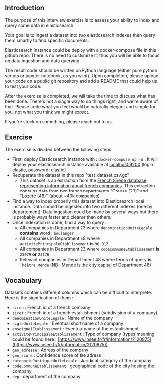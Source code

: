 ## Introduction

The purpose of this interview exercise is to assess your ability to index and query some data in elasticsearch.

Your goal is to ingest a dataset into two elasticsearch indexes then query them smartly to find specific documents.

Elasticsearch instance could be deploy with a docker-compose file in this github repo. There is no need to customize it, thus you will be able to focus on data ingestion and data querying.

The result code should be written on Python language (either pure python scripts or jupyter notebook, as you want). Upon completion, please upload your code on a public git repository and add a README that could help us to test your code.  

After the exercise is completed, we will take the time to discuss what has been done. There's not a single way to do things right, and we're aware of that. Please code what you feel would be naturally elegant and simple for you, not what you think we might expect.

If you're stuck on something, please reach out to us.

## Exercise

The exercise is divided between the following steps:

- First, deploy Elasticsearch instance with : `docker-compose up -d` . It will deploy your elasticsearch instance available at [localhost:9200](http://localhost:9200) (login : elastic, password: elastic)
- Recuperate the dataset in this repo "test_dataset.csv.gz"
    - This dataset is an extraction from the [French Sirene database representing information about french companies](https://www.data.gouv.fr/fr/datasets/base-sirene-des-entreprises-et-de-leurs-etablissements-siren-siret/). This extraction contains data from two french departments "Creuse (23)" and "Lozere (48)" (about ~40k companies)
- Find a way to index properly this dataset into Elasticsearch local instance. Data should be ingested into two different indexes (one by departement). Data ingestion could be made by several ways but there is probably ways faster and cleaner than others.
- Once indexation is done, find a way to query :
    - All companies in Department 23 where `denominationUniteLegale` **contains** word : `boulanger`
    - All companies in Department 48 where `activitePrincipaleEtablissement`  **is** `90.01Z`
    - All companies in Department 23 where `codeCommuneEtablissement` **is** `23079` **or** `23176`
    - Relevant companies in Departement 48 where terms of query **is** `Théâtre Mende` (NB : Mende is the city capital of Department 48)
    

## Vocabulary

Datasets contains different columns which can be difficult to interprete. Here is the signification of them :

- `siren` : French id of a french company
- `siret` : French id of a french establishment (subdivision of a company)
- `denominationUniteLegale` : Name of the company
- `sigleUniteLegale` : Eventual short name of a company
- `enseigne1Etablissement` : Eventual name of the establishment
- `activitePrincipaleEtablissement`  : Type of company (types meaning could be found here : [https://www.insee.fr/fr/information/2120875](https://www.insee.fr/fr/information/2120875))
- `geo_adresse` : Adress of the company
- `geo_score` : Confidence score of the adress
- `categorieJuridiqueUniteLegale` : Juridical category of the company
- `codeCommuneEtablissement` : geographical code of the city hosting the company
- `dep` : department of the company
